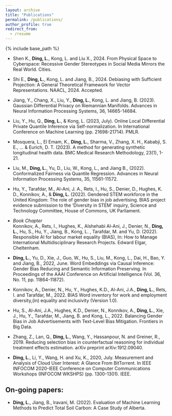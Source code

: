 ```yaml
---
layout: archive
title: "Publications"
permalink: /publications/
author_profile: true
redirect_from:
  - /resume
---
```


{% include base_path %}  
* Shen K., **Ding, L.**, Kong, L. and Liu X., 2024. From Physical Space to Cyberspace: Recessive Gender Stereotypes in Social Media Mirrors the Real World. Cities.
* Shi E., **Ding, L.**, Kong, L. and Jiang, B., 2024. Debiasing with Sufficient Projection: A General Theoretical Framework for Vector Representations. NAACL, 2024. Accepted.
* Jiang, Y., Chang, X., Liu, Y., **Ding, L.**, Kong, L. and Jiang, B. (2023). Gaussian Differential Privacy on Riemannian Manifolds. Advances in Neural Information Processing Systems, 36, 14665-14684.
* Liu, Y., Hu, Q., **Ding, L.**, & Kong, L. (2023, July). Online Local Differential Private Quantile Inference via Self-normalization. In International Conference on Machine Learning (pp. 21698-21714). PMLR.
* Mosquera, L., El Emam, K., **Ding, L.**, Sharma, V., Zhang, X. H., Kababji, S. E., ... & Eurich, D. T. (2023). A method for generating synthetic longitudinal health data. BMC Medical Research Methodology, 23(1), 1-21.
* Liu, M., **Ding, L.**, Yu, D., Liu, W., Kong, L., and Jiang B., (2022). Conformalized Fairness via Quantile Regression. Advances in Neural Information Processing Systems, 35, 11561-11572.


* Hu, Y., Tarafdar, M., Al-Ani, J. A., Rets, I., Hu, S., Denier, D., Hughes, K. D., Konnikov, A., &
**Ding, L.** (2022). Gendered STEM workforce in the United Kingdom: The role of gender bias in
job advertising. BIAS project evidence submission to the ‘Diversity in STEM’ inquiry, Science
and Technology Committee, House of Commons, UK Parliament.

* *Book Chapter* \
Konnikov, A., Rets, I., Hughes, K., Alshehabi Al-Ani, J., Denier, N., **Ding, L.**, Hu, S., Hu, Y., Jiang, B., Kong, L. , Tarafdar, M. and Yu, D. (2022). Responsible AI for labour market equality (BIAS), In: How to Manage International Multidisciplinary Research Projects. Edward Elgar, Cheltenham.

* **Ding, L.**, Yu, D., Xie, J., Guo, W., Hu, S., Liu, M., Kong, L., Dai, H., Bao, Y. and Jiang, B., 2022, June. Word Embeddings via Causal Inference: Gender Bias Reducing and Semantic Information Preserving. In Proceedings of the AAAI Conference on Artificial Intelligence (Vol. 36, No. 11, pp. 11864-11872).

* Konnikov, A., Denier, N., Hu, Y., Hughes, K.D., Al-Ani, J.A., **Ding, L.**, Rets, I. and Tarafdar, M., 2022. BIAS Word inventory for work and employment diversity,(in) equality and inclusivity (Version 1.0).

* Hu, S., Al-Ani, J.A., Hughes, K.D., Denier, N., Konnikov, A., **Ding, L.**, Xie, J., Hu, Y., Tarafdar, M., Jiang, B. and Kong, L., 2022. Balancing Gender Bias in Job Advertisements with Text-Level Bias Mitigation. Frontiers in Big Data.

* Zhang, Z., Lan, Q., **Ding, L.**, Wang, Y., Hassanpour, N. and Greiner, R., 2019. Reducing selection bias in counterfactual reasoning for individual treatment effects estimation. arXiv preprint arXiv:1912.09040.

* **Ding, L.**, Li, Y., Wang, H. and Xu, K., 2020, July. Measurement and Analysis of Cloud User Interest: A Glance From BitTorrent. In IEEE INFOCOM 2020-IEEE Conference on Computer Communications Workshops (INFOCOM WKSHPS) (pp. 1300-1301). IEEE.

## On-going papers:

* **Ding, L.**, Jiang, B., Iravani, M. (2022). Evaluation of Machine Learning Methods to Predict Total
Soil Carbon: A Case Study of Alberta.
